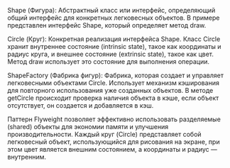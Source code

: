 Shape (Фигура): Абстрактный класс или интерфейс, определяющий общий интерфейс для конкретных легковесных объектов. В примере представлен интерфейс Shape, который определяет метод draw.

Circle (Круг): Конкретная реализация интерфейса Shape. Класс Circle хранит внутреннее состояние (intrinsic state), такое как координаты и радиус круга, и внешнее состояние (extrinsic state), такое как цвет. Метод draw использует это состояние для выполнения операции.

ShapeFactory (Фабрика фигур): Фабрика, которая создает и управляет легковесными объектами Circle. Использует механизм кэширования для повторного использования уже созданных объектов. В методе getCircle происходит проверка наличия объекта в кэше, если объект отсутствует, он создается и добавляется в кэш.

Паттерн Flyweight позволяет эффективно использовать разделяемые (shared) объекты для экономии памяти и улучшения производительности. Каждый круг (Circle) представляет собой легковесный объект, использующийся для рисования на экране, при этом цвет является внешним состоянием, а координаты и радиус — внутренним.